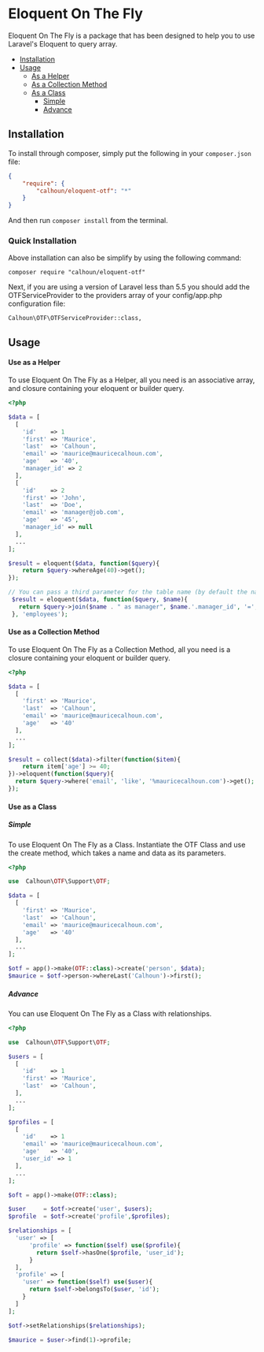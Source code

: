 Eloquent On The Fly
==============

Eloquent On The Fly is a package that has been designed to help you to use Laravel's Eloquent to query array.

* [Installation](#installation)
* [Usage](#usage)
  * [As a Helper](#use_as_a_helper)
  * [As a Collection Method](#use_as_a_collection)
  * [As a Class](#use_as_a_class)
    * [Simple](#simple)
    * [Advance](#advance)


## Installation

To install through composer, simply put the following in your `composer.json` file:

```json
{
    "require": {
        "calhoun/eloquent-otf": "*"
    }
}
```

And then run `composer install` from the terminal.

### Quick Installation

Above installation can also be simplify by using the following command:

    composer require "calhoun/eloquent-otf"

Next, if you are using a version of Laravel less than 5.5 you should add the
OTFServiceProvider to the providers
array of your config/app.php
configuration file:

    Calhoun\OTF\OTFServiceProvider::class,    

## Usage

#### Use as a Helper

To use Eloquent On The Fly as a Helper, all you need is an associative array, and closure containing your eloquent or builder query.

```php
<?php

$data = [
  [
    'id'    => 1
    'first' => 'Maurice',
    'last'  => 'Calhoun',
    'email' => 'maurice@mauricecalhoun.com',
    'age'   => '40',
    'manager_id' => 2
  ],
  [
    'id'    => 2
    'first' => 'John',
    'last'  => 'Doe',
    'email' => 'manager@job.com',
    'age'   => '45',
    'manager_id' => null
  ],
  ...
];

$result = eloquent($data, function($query){
    return $query->whereAge(40)->get();
});

// You can pass a third parameter for the table name (by default the name is oft)
 $result = eloquent($data, function($query, $name){
   return $query->join($name . " as manager", $name.'.manager_id', '=', 'manager.id')->find(1);
 }, 'employees');

```

#### Use as a Collection Method

To use Eloquent On The Fly as a Collection Method, all you need is a closure containing your eloquent or builder query.

```php
<?php

$data = [
  [
    'first' => 'Maurice',
    'last'  => 'Calhoun',
    'email' => 'maurice@mauricecalhoun.com',
    'age'   => '40'
  ],
  ...
];

$result = collect($data)->filter(function($item){
    return item['age'] >= 40;
})->eloquent(function($query){
  return $query->where('email', 'like', '%mauricecalhoun.com')->get();
});

```

#### Use as a Class

##### Simple
To use Eloquent On The Fly as a Class. Instantiate the OTF Class and use the create method, which takes a name and data as its parameters.

```php
<?php

use  Calhoun\OTF\Support\OTF;

$data = [
  [
    'first' => 'Maurice',
    'last'  => 'Calhoun',
    'email' => 'maurice@mauricecalhoun.com',
    'age'   => '40'
  ],
  ...
];

$otf = app()->make(OTF::class)->create('person', $data);
$maurice = $otf->person->whereLast('Calhoun')->first();
```

##### Advance
You can use Eloquent On The Fly as a Class with relationships.

```php
<?php

use  Calhoun\OTF\Support\OTF;

$users = [
  [
    'id'    => 1
    'first' => 'Maurice',
    'last'  => 'Calhoun',
  ],
  ...
];

$profiles = [
  [
    'id'    => 1
    'email' => 'maurice@mauricecalhoun.com',
    'age'   => '40',
    'user_id' => 1
  ],
  ...
];

$oft = app()->make(OTF::class);

$user     = $otf->create('user', $users);
$profile  = $otf->create('profile',$profiles);

$relationships = [
  'user' => [
      'profile' => function($self) use($profile){
        return $self->hasOne($profile, 'user_id');
      }
  ],
  'profile' => [
    'user' => function($self) use($user){
      return $self->belongsTo($user, 'id');
    }
  ]
];

$otf->setRelationships($relationships);

$maurice = $user->find(1)->profile;

